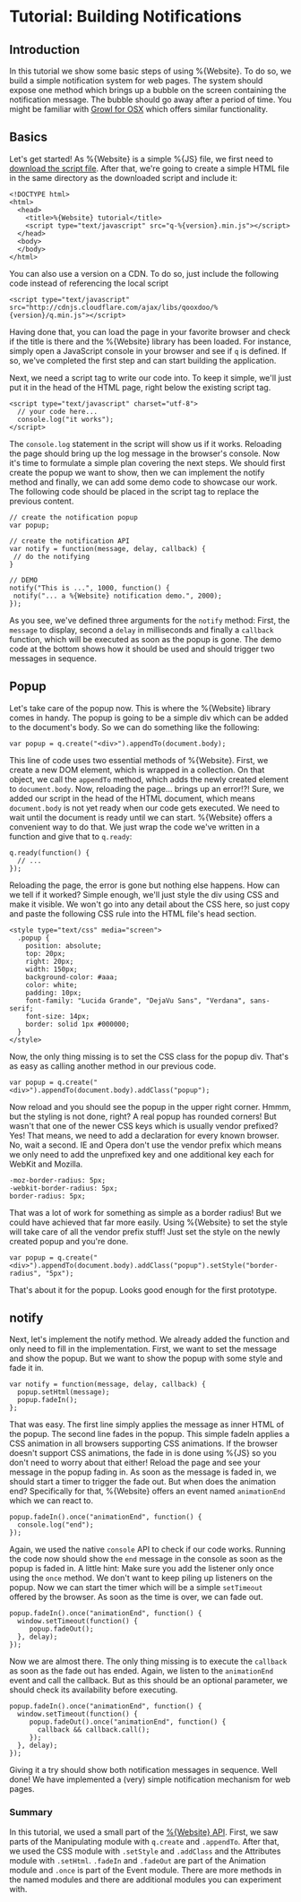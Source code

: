 Tutorial: Building Notifications
================================

Introduction
------------

In this tutorial we show some basic steps of using %{Website}. To do so,
we build a simple notification system for web pages. The system should
expose one method which brings up a bubble on the screen containing the
notification message. The bubble should go away after a period of time.
You might be familiar with [Growl for OSX](http://growl.info/) which
offers similar functionality.

Basics
------

Let's get started! As %{Website} is a simple %{JS} file, we first need
to [download the script
file](http://demo.qooxdoo.org/%{version}/framework/q-%{version}.min.js).
After that, we're going to create a simple HTML file in the same
directory as the downloaded script and include it:

``` {.sourceCode .html}
<!DOCTYPE html>
<html>
  <head>
    <title>%{Website} tutorial</title>
    <script type="text/javascript" src="q-%{version}.min.js"></script>
  </head>
  <body>
  </body>
</html>
```

You can also use a version on a CDN. To do so, just include the
following code instead of referencing the local script

``` {.sourceCode .html}
<script type="text/javascript" src="http://cdnjs.cloudflare.com/ajax/libs/qooxdoo/%{version}/q.min.js"></script>
```

Having done that, you can load the page in your favorite browser and
check if the title is there and the %{Website} library has been loaded.
For instance, simply open a JavaScript console in your browser and see
if `q` is defined. If so, we've completed the first step and can start
building the application.

Next, we need a script tag to write our code into. To keep it simple,
we'll just put it in the head of the HTML page, right below the existing
script tag.

``` {.sourceCode .html}
<script type="text/javascript" charset="utf-8">
  // your code here...
  console.log("it works");
</script>
```

The `console.log` statement in the script will show us if it works.
Reloading the page should bring up the log message in the browser's
console. Now it's time to formulate a simple plan covering the next
steps. We should first create the popup we want to show, then we can
implement the notify method and finally, we can add some demo code to
showcase our work. The following code should be placed in the script tag
to replace the previous content.

    // create the notification popup
    var popup;

    // create the notification API
    var notify = function(message, delay, callback) {
     // do the notifying
    }

    // DEMO
    notify("This is ...", 1000, function() {
     notify("... a %{Website} notification demo.", 2000);
    });

As you see, we've defined three arguments for the `notify` method:
First, the `message` to display, second a `delay` in milliseconds and
finally a `callback` function, which will be executed as soon as the
popup is gone. The demo code at the bottom shows how it should be used
and should trigger two messages in sequence.

Popup
-----

Let's take care of the popup now. This is where the %{Website} library
comes in handy. The popup is going to be a simple div which can be added
to the document's body. So we can do something like the following:

    var popup = q.create("<div>").appendTo(document.body);

This line of code uses two essential methods of %{Website}. First, we
create a new DOM element, which is wrapped in a collection. On that
object, we call the `appendTo` method, which adds the newly created
element to `document.body`. Now, reloading the page... brings up an
error!?! Sure, we added our script in the head of the HTML document,
which means `document.body` is not yet ready when our code gets
executed. We need to wait until the document is ready until we can
start. %{Website} offers a convenient way to do that. We just wrap the
code we've written in a function and give that to `q.ready`:

    q.ready(function() {
      // ...
    });

Reloading the page, the error is gone but nothing else happens. How can
we tell if it worked? Simple enough, we'll just style the div using CSS
and make it visible. We won't go into any detail about the CSS here, so
just copy and paste the following CSS rule into the HTML file's head
section.

``` {.sourceCode .css}
<style type="text/css" media="screen">
  .popup {
    position: absolute;
    top: 20px;
    right: 20px;
    width: 150px;
    background-color: #aaa;
    color: white;
    padding: 10px;
    font-family: "Lucida Grande", "DejaVu Sans", "Verdana", sans-serif;
    font-size: 14px;
    border: solid 1px #000000;
  }
</style>
```

Now, the only thing missing is to set the CSS class for the popup div.
That's as easy as calling another method in our previous code.

    var popup = q.create("<div>").appendTo(document.body).addClass("popup");

Now reload and you should see the popup in the upper right corner. Hmmm,
but the styling is not done, right? A real popup has rounded corners!
But wasn't that one of the newer CSS keys which is usually vendor
prefixed? Yes! That means, we need to add a declaration for every known
browser. No, wait a second. IE and Opera don't use the vendor prefix
which means we only need to add the unprefixed key and one additional
key each for WebKit and Mozilla.

``` {.sourceCode .css}
-moz-border-radius: 5px;
-webkit-border-radius: 5px;
border-radius: 5px;
```

That was a lot of work for something as simple as a border radius! But
we could have achieved that far more easily. Using %{Website} to set the
style will take care of all the vendor prefix stuff! Just set the style
on the newly created popup and you're done.

    var popup = q.create("<div>").appendTo(document.body).addClass("popup").setStyle("border-radius", "5px");

That's about it for the popup. Looks good enough for the first
prototype.

notify
------

Next, let's implement the notify method. We already added the function
and only need to fill in the implementation. First, we want to set the
message and show the popup. But we want to show the popup with some
style and fade it in.

    var notify = function(message, delay, callback) {
      popup.setHtml(message);
      popup.fadeIn();
    };

That was easy. The first line simply applies the message as inner HTML
of the popup. The second line fades in the popup. This simple fadeIn
applies a CSS animation in all browsers supporting CSS animations. If
the browser doesn't support CSS animations, the fade in is done using
%{JS} so you don't need to worry about that either! Reload the page and
see your message in the popup fading in. As soon as the message is faded
in, we should start a timer to trigger the fade out. But when does the
animation end? Specifically for that, %{Website} offers an event named
`animationEnd` which we can react to.

    popup.fadeIn().once("animationEnd", function() {
      console.log("end");
    });

Again, we used the native `console` API to check if our code works.
Running the code now should show the `end` message in the console as
soon as the popup is faded in. A little hint: Make sure you add the
listener only once using the `once` method. We don't want to keep piling
up listeners on the popup. Now we can start the timer which will be a
simple `setTimeout` offered by the browser. As soon as the time is over,
we can fade out.

    popup.fadeIn().once("animationEnd", function() {
      window.setTimeout(function() {
         popup.fadeOut();
      }, delay);
    });

Now we are almost there. The only thing missing is to execute the
`callback` as soon as the fade out has ended. Again, we listen to the
`animationEnd` event and call the callback. But as this should be an
optional parameter, we should check its availability before executing.

    popup.fadeIn().once("animationEnd", function() {
      window.setTimeout(function() {
         popup.fadeOut().once("animationEnd", function() {
           callback && callback.call();
         });
      }, delay);
    });

Giving it a try should show both notification messages in sequence. Well
done! We have implemented a (very) simple notification mechanism for web
pages.

### Summary

In this tutorial, we used a small part of the [%{Website}
API](http://demo.qooxdoo.org/%{version}/website-api). First, we saw
parts of the Manipulating module with `q.create` and `.appendTo`. After
that, we used the CSS module with `.setStyle` and `.addClass` and the
Attributes module with `.setHtml`. `.fadeIn` and `.fadeOut` are part of
the Animation module and `.once` is part of the Event module. There are
more methods in the named modules and there are additional modules you
can experiment with.
